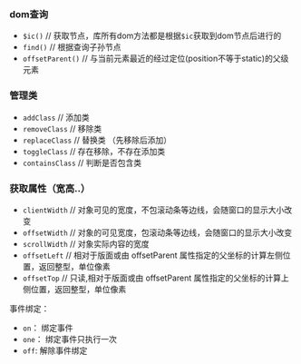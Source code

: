 ### dom查询
* `$ic()`  // 获取节点，库所有dom方法都是根据`$ic`获取到dom节点后进行的
* `find()`         // 根据查询子孙节点
* `offsetParent()` // 与当前元素最近的经过定位(position不等于static)的父级元素

### 管理类
* `addClass`  // 添加类
* `removeClass` // 移除类
* `replaceClass` // 替换类 （先移除后添加）
* `toggleClass` // 存在移除，不存在添加类
* `containsClass` // 判断是否包含类

### 获取属性（宽高..）
* `clientWidth` // 对象可见的宽度，不包滚动条等边线，会随窗口的显示大小改变
* `offsetWidth` // 对象的可见宽度，包滚动条等边线，会随窗口的显示大小改变
* `scrollWidth` // 对象实际内容的宽度
* `offsetLeft`  // 相对于版面或由 offsetParent 属性指定的父坐标的计算左侧位置，返回整型，单位像素
* `offsetTop`   // 只读,相对于版面或由 offsetParent 属性指定的父坐标的计算上侧位置，返回整型，单位像素

事件绑定：
* `on`：  绑定事件
* `one`： 绑定事件只执行一次
* `off`:  解除事件绑定